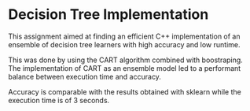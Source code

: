 # Decision Tree Implementation

This assignment aimed at finding an efficient C++ implementation of an ensemble of decision tree learners
with high accuracy and low runtime.

This was done by using the CART algorithm combined with boostraping. 
The implementation of CART as an ensemble model led to a performant balance between execution time and accuracy. 

Accuracy is comparable with the results obtained with sklearn while the execution time is of 3 seconds.
